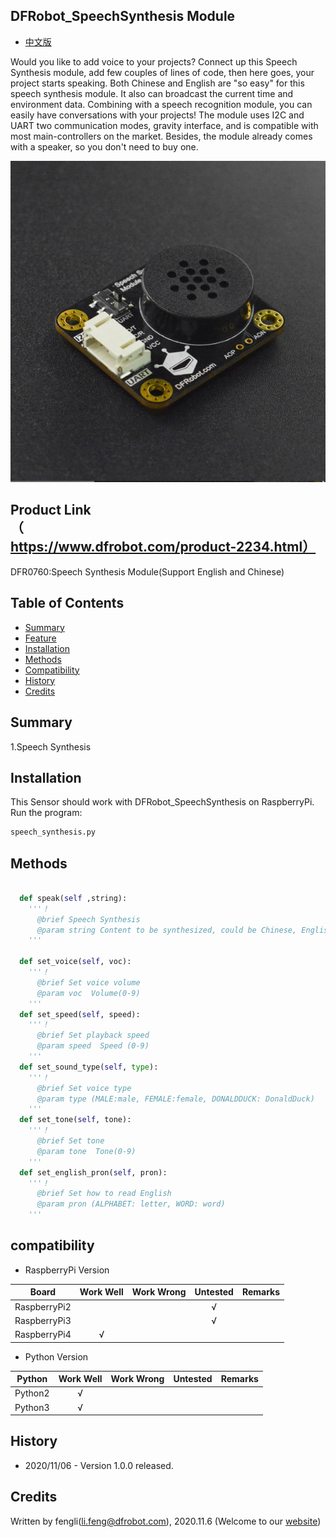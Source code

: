 ## DFRobot_SpeechSynthesis Module

- [中文版](./README_CN.md)

Would you like to add voice to your projects? Connect up this Speech Synthesis module, add few couples of lines of code, then here goes, your project starts speaking. Both Chinese and English are "so easy" for this speech synthesis module. It also can broadcast the current time and environment data. Combining with a speech recognition module, you can easily have conversations with your projects! The module uses I2C and UART two communication modes, gravity interface, and is compatible with most main-controllers on the market. Besides, the module already comes with a speaker, so you don't need to buy one.


![正反面svg效果图](../../resources/images/dfr0760.png)

## Product Link（https://www.dfrobot.com/product-2234.html）

  DFR0760:Speech Synthesis Module(Support English and Chinese)

## Table of Contents

* [Summary](#summary)
* [Feature](#feature)
* [Installation](#installation)
* [Methods](#methods)
* [Compatibility](#compatibility)  
* [History](#history)
* [Credits](#credits)

## Summary

   1.Speech Synthesis <br>

## Installation

This Sensor should work with DFRobot_SpeechSynthesis on RaspberryPi. <br>
Run the program:

```python
speech_synthesis.py
```

## Methods

```python

  def speak(self ,string):
    '''！
      @brief Speech Synthesis
      @param string Content to be synthesized, could be Chinese, English, number, etc. 
    '''

  def set_voice(self, voc):
    '''！
      @brief Set voice volume 
      @param voc  Volume(0-9)
    '''
  def set_speed(self, speed):
    '''！
      @brief Set playback speed 
      @param speed  Speed (0-9)
    '''
  def set_sound_type(self, type):
    '''！
      @brief Set voice type 
      @param type (MALE:male, FEMALE:female, DONALDDUCK: DonaldDuck)
    '''
  def set_tone(self, tone):
    '''！
      @brief Set tone 
      @param tone  Tone(0-9)
    '''
  def set_english_pron(self, pron): 
    '''！
      @brief Set how to read English 
      @param pron (ALPHABET: letter, WORD: word)
    '''
```

## compatibility  

* RaspberryPi Version

| Board        | Work Well | Work Wrong | Untested | Remarks |
| ------------ | :-------: | :--------: | :------: | ------- |
| RaspberryPi2 |           |            |    √     |         |
| RaspberryPi3 |           |            |    √     |         |
| RaspberryPi4 |     √     |            |          |         |

* Python Version

| Python  | Work Well | Work Wrong | Untested | Remarks |
| ------- | :-------: | :--------: | :------: | ------- |
| Python2 |     √     |            |          |         |
| Python3 |     √     |            |          |         |

## History

- 2020/11/06 - Version 1.0.0 released.
## Credits

Written by fengli(li.feng@dfrobot.com), 2020.11.6 (Welcome to our [website](https://www.dfrobot.com/))
